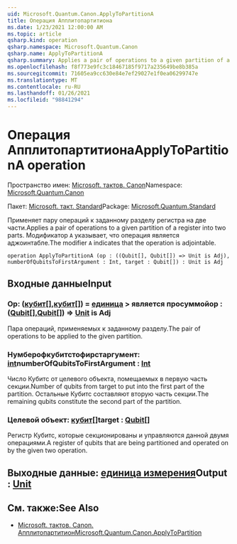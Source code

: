 ```yaml
---
uid: Microsoft.Quantum.Canon.ApplyToPartitionA
title: Операция Апплитопартитиона
ms.date: 1/23/2021 12:00:00 AM
ms.topic: article
qsharp.kind: operation
qsharp.namespace: Microsoft.Quantum.Canon
qsharp.name: ApplyToPartitionA
qsharp.summary: Applies a pair of operations to a given partition of a register into two parts. The modifier `A` indicates that the operation is adjointable.
ms.openlocfilehash: f8f773e9fc3c18467185f9717a235649be8b385a
ms.sourcegitcommit: 71605ea9cc630e84e7ef29027e1f0ea06299747e
ms.translationtype: MT
ms.contentlocale: ru-RU
ms.lasthandoff: 01/26/2021
ms.locfileid: "98841294"
---
```

# <a name="applytopartitiona-operation"></a><span data-ttu-id="f6a59-102">Операция Апплитопартитиона</span><span class="sxs-lookup"><span data-stu-id="f6a59-102">ApplyToPartitionA operation</span></span>

<span data-ttu-id="f6a59-103">Пространство имен: [Microsoft. тактов. Canon](xref:Microsoft.Quantum.Canon)</span><span class="sxs-lookup"><span data-stu-id="f6a59-103">Namespace: [Microsoft.Quantum.Canon](xref:Microsoft.Quantum.Canon)</span></span>

<span data-ttu-id="f6a59-104">Пакет: [Microsoft. такт. Standard](https://nuget.org/packages/Microsoft.Quantum.Standard)</span><span class="sxs-lookup"><span data-stu-id="f6a59-104">Package: [Microsoft.Quantum.Standard](https://nuget.org/packages/Microsoft.Quantum.Standard)</span></span>


<span data-ttu-id="f6a59-105">Применяет пару операций к заданному разделу регистра на две части.</span><span class="sxs-lookup"><span data-stu-id="f6a59-105">Applies a pair of operations to a given partition of a register into two parts.</span></span>
<span data-ttu-id="f6a59-106">Модификатор `A` указывает, что операция является аджоинтабле.</span><span class="sxs-lookup"><span data-stu-id="f6a59-106">The modifier `A` indicates that the operation is adjointable.</span></span>

```qsharp
operation ApplyToPartitionA (op : ((Qubit[], Qubit[]) => Unit is Adj), numberOfQubitsToFirstArgument : Int, target : Qubit[]) : Unit is Adj
```


## <a name="input"></a><span data-ttu-id="f6a59-107">Входные данные</span><span class="sxs-lookup"><span data-stu-id="f6a59-107">Input</span></span>

### <a name="op--qubitqubit--unit--is-adj"></a><span data-ttu-id="f6a59-108">Op: ([кубит](xref:microsoft.quantum.lang-ref.qubit)[],[кубит](xref:microsoft.quantum.lang-ref.qubit)[]) = [единица](xref:microsoft.quantum.lang-ref.unit) > является просуммой</span><span class="sxs-lookup"><span data-stu-id="f6a59-108">op : ([Qubit](xref:microsoft.quantum.lang-ref.qubit)[],[Qubit](xref:microsoft.quantum.lang-ref.qubit)[]) => [Unit](xref:microsoft.quantum.lang-ref.unit)  is Adj</span></span>

<span data-ttu-id="f6a59-109">Пара операций, применяемых к заданному разделу.</span><span class="sxs-lookup"><span data-stu-id="f6a59-109">The pair of operations to be applied to the given partition.</span></span>


### <a name="numberofqubitstofirstargument--int"></a><span data-ttu-id="f6a59-110">Нумберофкубитстофирстаргумент: [int](xref:microsoft.quantum.lang-ref.int)</span><span class="sxs-lookup"><span data-stu-id="f6a59-110">numberOfQubitsToFirstArgument : [Int](xref:microsoft.quantum.lang-ref.int)</span></span>

<span data-ttu-id="f6a59-111">Число Кубитс от целевого объекта, помещаемых в первую часть секции.</span><span class="sxs-lookup"><span data-stu-id="f6a59-111">Number of qubits from target to put into the first part of the partition.</span></span>
<span data-ttu-id="f6a59-112">Остальные Кубитс составляют вторую часть секции.</span><span class="sxs-lookup"><span data-stu-id="f6a59-112">The remaining qubits constitute the second part of the partition.</span></span>


### <a name="target--qubit"></a><span data-ttu-id="f6a59-113">Целевой объект: [кубит](xref:microsoft.quantum.lang-ref.qubit)[]</span><span class="sxs-lookup"><span data-stu-id="f6a59-113">target : [Qubit](xref:microsoft.quantum.lang-ref.qubit)[]</span></span>

<span data-ttu-id="f6a59-114">Регистр Кубитс, которые секционированы и управляются данной двумя операциями.</span><span class="sxs-lookup"><span data-stu-id="f6a59-114">A register of qubits that are being partitioned and operated on by the given two operation.</span></span>



## <a name="output--unit"></a><span data-ttu-id="f6a59-115">Выходные данные: [единица измерения](xref:microsoft.quantum.lang-ref.unit)</span><span class="sxs-lookup"><span data-stu-id="f6a59-115">Output : [Unit](xref:microsoft.quantum.lang-ref.unit)</span></span>



## <a name="see-also"></a><span data-ttu-id="f6a59-116">См. также:</span><span class="sxs-lookup"><span data-stu-id="f6a59-116">See Also</span></span>

- [<span data-ttu-id="f6a59-117">Microsoft. тактов. Canon. Апплитопартитион</span><span class="sxs-lookup"><span data-stu-id="f6a59-117">Microsoft.Quantum.Canon.ApplyToPartition</span></span>](xref:Microsoft.Quantum.Canon.ApplyToPartition)